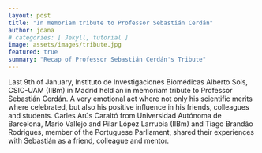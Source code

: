 ```yaml
---
layout: post
title: "In memoriam tribute to Professor Sebastián Cerdán"
author: joana
# categories: [ Jekyll, tutorial ]
image: assets/images/tribute.jpg
featured: true
summary: "Recap of Professor Sebastián Cerdán's Tribute"
---
```

Last 9th of January, Instituto de Investigaciones Biomédicas Alberto Sols, CSIC-UAM (IIBm) in Madrid held an in memoriam tribute to Professor Sebastián Cerdán. A very emotional act where not only his scientific merits where celebrated, but also his positive influence in his friends, colleagues and students.
Carles Arús Caraltó from Universidad Autónoma de Barcelona, Mario Vallejo and Pilar López Larrubia (IIBm) and Tiago Brandão Rodrigues, member of the Portuguese Parliament, shared their experiences with Sebastián as a friend, colleague and mentor.
